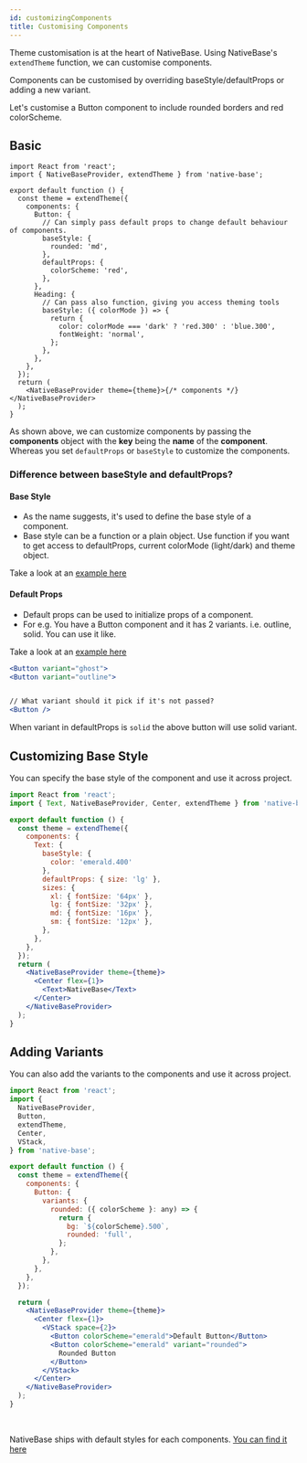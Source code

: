 ```yaml
---
id: customizingComponents
title: Customising Components
---
```


Theme customisation is at the heart of NativeBase. Using NativeBase's `extendTheme` function, we can customise components.

Components can be customised by overriding baseStyle/defaultProps or adding a new variant.

Let's customise a Button component to include rounded borders and red colorScheme.

## Basic

```tsx
import React from 'react';
import { NativeBaseProvider, extendTheme } from 'native-base';

export default function () {
  const theme = extendTheme({
    components: {
      Button: {
        // Can simply pass default props to change default behaviour of components.
        baseStyle: {
          rounded: 'md',
        },
        defaultProps: {
          colorScheme: 'red',
        },
      },
      Heading: {
        // Can pass also function, giving you access theming tools
        baseStyle: ({ colorMode }) => {
          return {
            color: colorMode === 'dark' ? 'red.300' : 'blue.300',
            fontWeight: 'normal',
          };
        },
      },
    },
  });
  return (
    <NativeBaseProvider theme={theme}>{/* components */}</NativeBaseProvider>
  );
}
```

As shown above, we can customize components by passing the **components** object with the **key** being the **name** of the **component**. Whereas you set `defaultProps` or `baseStyle` to customize the components.

### Difference between baseStyle and defaultProps?

#### Base Style

- As the name suggests, it's used to define the base style of a component.
- Base style can be a function or a plain object. Use function if you want to get access to defaultProps, current colorMode (light/dark) and theme object.

Take a look at an [example here](https://github.com/GeekyAnts/NativeBase/blob/v3-pre-beta/src/theme/components/button.ts#L5)

#### Default Props

- Default props can be used to initialize props of a component.
- For e.g. You have a Button component and it has 2 variants. i.e. outline, solid. You can use it like.

Take a look at an [example here](https://github.com/GeekyAnts/NativeBase/blob/v3-pre-beta/src/theme/components/button.ts#L201)

```jsx
<Button variant="ghost">
<Button variant="outline">


// What variant should it pick if it's not passed?
<Button />
```

When variant in defaultProps is `solid` the above button will use solid variant.

## Customizing Base Style

You can specify the base style of the component and use it across project.

```jsx isLive=true
import React from 'react';
import { Text, NativeBaseProvider, Center, extendTheme } from 'native-base';

export default function () {
  const theme = extendTheme({
    components: {
      Text: {
        baseStyle: {
          color: 'emerald.400'
        },
        defaultProps: { size: 'lg' },
        sizes: {
          xl: { fontSize: '64px' },
          lg: { fontSize: '32px' },
          md: { fontSize: '16px' },
          sm: { fontSize: '12px' },
        },
      },
    },
  });
  return (
    <NativeBaseProvider theme={theme}>
      <Center flex={1}>
        <Text>NativeBase</Text>
      </Center>
    </NativeBaseProvider>
  );
}

```

## Adding Variants

You can also add the variants to the components and use it across project.

```jsx isLive=true
import React from 'react';
import {
  NativeBaseProvider,
  Button,
  extendTheme,
  Center,
  VStack,
} from 'native-base';

export default function () {
  const theme = extendTheme({
    components: {
      Button: {
        variants: {
          rounded: ({ colorScheme }: any) => {
            return {
              bg: `${colorScheme}.500`,
              rounded: 'full',
            };
          },
        },
      },
    },
  });

  return (
    <NativeBaseProvider theme={theme}>
      <Center flex={1}>
        <VStack space={2}>
          <Button colorScheme="emerald">Default Button</Button>
          <Button colorScheme="emerald" variant="rounded">
            Rounded Button
          </Button>
        </VStack>
      </Center>
    </NativeBaseProvider>
  );
}

```

<br />

NativeBase ships with default styles for each components. [You can find it here](https://github.com/GeekyAnts/NativeBase/tree/v3-pre-beta/src/theme/components)
